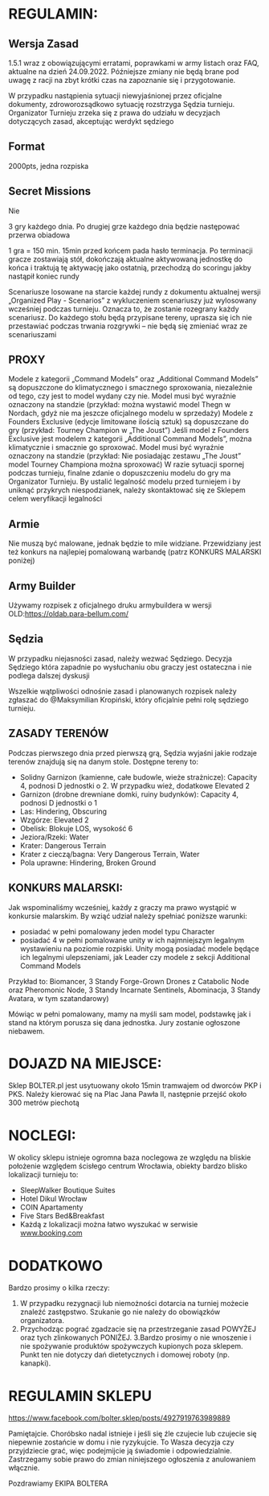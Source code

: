 # REGULAMIN:
## Wersja Zasad
1.5.1 wraz z obowiązującymi erratami, poprawkami w army listach oraz FAQ, aktualne na dzień 24.09.2022. Późniejsze zmiany nie będą brane pod uwagę z racji na zbyt krótki czas na zapoznanie się i przygotowanie.

W przypadku nastąpienia sytuacji niewyjaśnionej przez oficjalne dokumenty, zdroworozsądkowo sytuację rozstrzyga Sędzia turnieju. Organizator Turnieju zrzeka się z prawa do udziału w decyzjach dotyczących zasad, akceptując werdykt sędziego

## Format
2000pts, jedna rozpiska

## Secret Missions
Nie

3 gry każdego dnia. Po drugiej grze każdego dnia będzie następować przerwa obiadowa

1 gra = 150 min. 15min przed końcem pada hasło terminacja. Po terminacji gracze zostawiają stół, dokończają aktualne aktywowaną jednostkę do końca i traktują tę aktywację jako ostatnią, przechodzą do scoringu jakby nastąpił koniec rundy

Scenariusze losowane na starcie każdej rundy z dokumentu aktualnej wersji „Organized Play - Scenarios” z wykluczeniem scenariuszy już wylosowany wcześniej podczas turnieju. Oznacza to, że zostanie rozegrany każdy scenariusz. Do każdego stołu będą przypisane tereny, uprasza się ich nie przestawiać podczas trwania rozgrywki – nie będą się zmieniać wraz ze scenariuszami

## PROXY
Modele z kategorii „Command Models” oraz „Additional Command Models” są dopuszczone do klimatycznego i smacznego sproxowania, niezależnie od tego, czy jest to model wydany czy nie. Model musi być wyraźnie oznaczony na standzie (przykład: można wystawić model Thegn w Nordach, gdyż nie ma jeszcze oficjalnego modelu w sprzedaży) Modele z Founders Exclusive (edycje limitowane ilością sztuk) są dopuszczane do gry (przykład: Tourney Champion w „The Joust”) Jeśli model z Founders Exclusive jest modelem z kategorii „Additional Command Models”, można klimatycznie i smacznie go sproxować. Model musi być wyraźnie oznaczony na standzie (przykład: Nie posiadając zestawu „The Joust” model Tourney Championa można sproxować) W razie sytuacji spornej podczas turnieju, finalne zdanie o dopuszczeniu modelu do gry ma Organizator Turnieju. By ustalić legalność modelu przed turniejem i by uniknąć przykrych niespodzianek, należy skontaktować się ze Sklepem celem weryfikacji legalności

## Armie
Nie muszą być malowane, jednak będzie to mile widziane. Przewidziany jest też konkurs na najlepiej pomalowaną warbandę (patrz KONKURS MALARSKI poniżej)

## Army Builder
Używamy rozpisek z oficjalnego druku armybuildera w wersji OLD:https://oldab.para-bellum.com/

## Sędzia
W przypadku niejasności zasad, należy wezwać Sędziego. Decyzja Sędziego która zapadnie po wysłuchaniu obu graczy jest ostateczna i nie podlega dalszej dyskusji

Wszelkie wątpliwości odnośnie zasad i planowanych rozpisek należy zgłaszać do @Maksymilian Kropiński, który oficjalnie pełni rolę sędziego turnieju.

## ZASADY TERENÓW
Podczas pierwszego dnia przed pierwszą grą, Sędzia wyjaśni jakie rodzaje terenów znajdują się na danym stole. Dostępne tereny to:
 - Solidny Garnizon (kamienne, całe budowle, wieże strażnicze): Capacity 4, podnosi D jednostki o 2. W przypadku wież, dodatkowe Elevated 2
 - Garnizon (drobne drewniane domki, ruiny budynków): Capacity 4, podnosi D jednostki o 1
 - Las: Hindering, Obscuring
 - Wzgórze: Elevated 2
 - Obelisk: Blokuje LOS, wysokość 6
 - Jeziora/Rzeki: Water
 - Krater: Dangerous Terrain
 - Krater z cieczą/bagna: Very Dangerous Terrain, Water
 - Pola uprawne: Hindering, Broken Ground

## KONKURS MALARSKI:
Jak wspominaliśmy wcześniej, każdy z graczy ma prawo wystąpić w konkursie malarskim. By wziąć udział należy spełniać poniższe warunki:
- posiadać w pełni pomalowany jeden model typu Character
- posiadać 4 w pełni pomalowane unity w ich najmniejszym legalnym wystawieniu na poziomie rozpiski. Unity mogą posiadać modele będące ich legalnymi ulepszeniami, jak Leader czy modele z sekcji Additional Command Models

Przykład to: Biomancer, 3 Standy Forge-Grown Drones z Catabolic Node oraz Pheromonic Node, 3 Standy Incarnate Sentinels, Abominacja, 3 Standy Avatara, w tym szatandarowy)

Mówiąc w pełni pomalowany, mamy na myśli sam model, podstawkę jak i stand na którym porusza się dana jednostka.
Jury zostanie ogłoszone niebawem.

# DOJAZD NA MIEJSCE:
Sklep BOLTER.pl jest usytuowany około 15min tramwajem od dworców PKP i PKS. Należy kierować się na Plac Jana Pawła II, następnie przejść około 300 metrów piechotą

# NOCLEGI:
W okolicy sklepu istnieje ogromna baza noclegowa ze względu na bliskie położenie względem ścisłego centrum Wrocławia, obiekty bardzo blisko lokalizacji turnieju to:
 - SleepWalker Boutique Suites
 - Hotel Dikul Wrocław
 - COIN Apartamenty
 - Five Stars Bed&Breakfast
 - Każdą z lokalizacji można łatwo wyszukać w serwisie www.booking.com

# DODATKOWO
Bardzo prosimy o kilka rzeczy:
1. W przypadku rezygnacji lub niemożności dotarcia na turniej możecie znaleźć zastępstwo. Szukanie go nie należy do obowiązków organizatora.
2. Przychodząc pograć zgadzacie się na przestrzeganie zasad POWYŻEJ oraz tych zlinkowanych PONIŻEJ.
3.Bardzo prosimy o nie wnoszenie i nie spożywanie produktów spożywczych kupionych poza sklepem. Punkt ten nie dotyczy dań dietetycznych i domowej roboty (np. kanapki).

# REGULAMIN SKLEPU
https://www.facebook.com/bolter.sklep/posts/4927919763989889

Pamiętajcie. Choróbsko nadal istnieje i jeśli się źle czujecie lub czujecie się niepewnie zostańcie w domu i nie ryzykujcie. To Wasza decyzja czy przyjdziecie grać, więc podejmijcie ją świadomie i odpowiedzialnie.
Zastrzegamy sobie prawo do zmian niniejszego ogłoszenia z anulowaniem włącznie.

Pozdrawiamy
EKIPA BOLTERA
